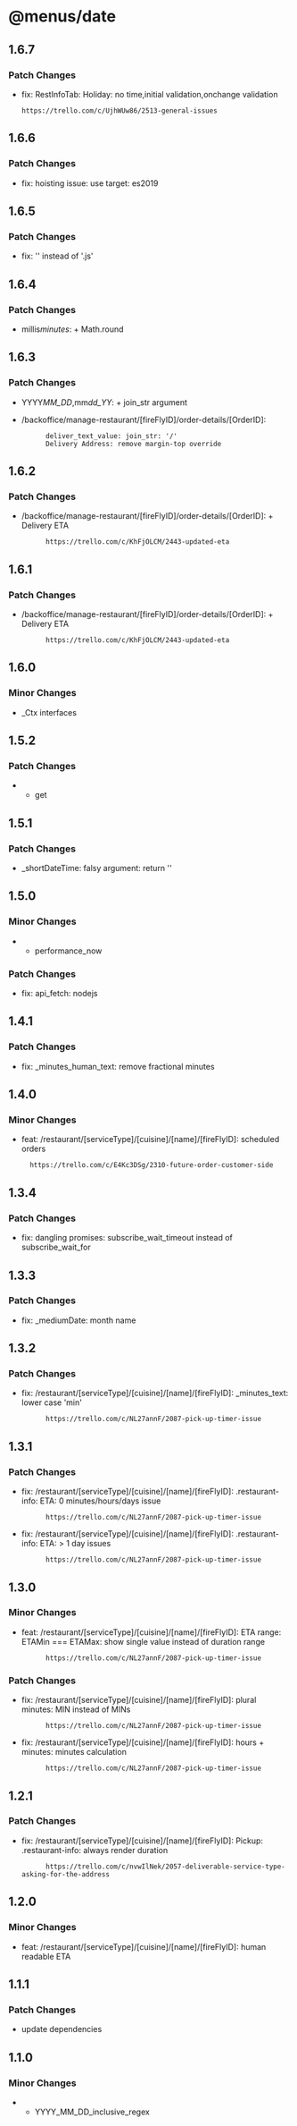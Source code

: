 # @menus/date

## 1.6.7

### Patch Changes

- fix: RestInfoTab: Holiday: no time,initial validation,onchange validation

      https://trello.com/c/UjhWUw86/2513-general-issues

## 1.6.6

### Patch Changes

- fix: hoisting issue: use target: es2019

## 1.6.5

### Patch Changes

- fix: '' instead of '.js'

## 1.6.4

### Patch Changes

- millis*minutes*: + Math.round

## 1.6.3

### Patch Changes

- YYYY*MM_DD*,mm*dd_YY*: + join_str argument
- /backoffice/manage-restaurant/[fireFlyID]/order-details/[OrderID]:

      	    deliver_text_value: join_str: '/'
      	    Delivery Address: remove margin-top override

## 1.6.2

### Patch Changes

- /backoffice/manage-restaurant/[fireFlyID]/order-details/[OrderID]: + Delivery ETA

      	    https://trello.com/c/KhFjOLCM/2443-updated-eta

## 1.6.1

### Patch Changes

- /backoffice/manage-restaurant/[fireFlyID]/order-details/[OrderID]: + Delivery ETA

      	    https://trello.com/c/KhFjOLCM/2443-updated-eta

## 1.6.0

### Minor Changes

- \_Ctx interfaces

## 1.5.2

### Patch Changes

- - get

## 1.5.1

### Patch Changes

- \_shortDateTime: falsy argument: return ''

## 1.5.0

### Minor Changes

- - performance_now

### Patch Changes

- fix: api_fetch: nodejs

## 1.4.1

### Patch Changes

- fix: \_minutes_human_text: remove fractional minutes

## 1.4.0

### Minor Changes

- feat: /restaurant/[serviceType]/[cuisine]/[name]/[fireFlyID]: scheduled orders

      	https://trello.com/c/E4Kc3DSg/2310-future-order-customer-side

## 1.3.4

### Patch Changes

- fix: dangling promises: subscribe_wait_timeout instead of subscribe_wait_for

## 1.3.3

### Patch Changes

- fix: \_mediumDate: month name

## 1.3.2

### Patch Changes

- fix: /restaurant/[serviceType]/[cuisine]/[name]/[fireFlyID]: \_minutes_text: lower case 'min'

      	    https://trello.com/c/NL27annF/2087-pick-up-timer-issue

## 1.3.1

### Patch Changes

- fix: /restaurant/[serviceType]/[cuisine]/[name]/[fireFlyID]: .restaurant-info: ETA: 0 minutes/hours/days issue

      	    https://trello.com/c/NL27annF/2087-pick-up-timer-issue

- fix: /restaurant/[serviceType]/[cuisine]/[name]/[fireFlyID]: .restaurant-info: ETA: > 1 day issues

      	    https://trello.com/c/NL27annF/2087-pick-up-timer-issue

## 1.3.0

### Minor Changes

- feat: /restaurant/[serviceType]/[cuisine]/[name]/[fireFlyID]: ETA range: ETAMin === ETAMax: show single value instead
  of duration range

      	    https://trello.com/c/NL27annF/2087-pick-up-timer-issue

### Patch Changes

- fix: /restaurant/[serviceType]/[cuisine]/[name]/[fireFlyID]: plural minutes: MIN instead of MINs

      	    https://trello.com/c/NL27annF/2087-pick-up-timer-issue

- fix: /restaurant/[serviceType]/[cuisine]/[name]/[fireFlyID]: hours + minutes: minutes calculation

      	    https://trello.com/c/NL27annF/2087-pick-up-timer-issue

## 1.2.1

### Patch Changes

- fix: /restaurant/[serviceType]/[cuisine]/[name]/[fireFlyID]: Pickup: .restaurant-info: always render duration

      	    https://trello.com/c/nvwIlNek/2057-deliverable-service-type-asking-for-the-address

## 1.2.0

### Minor Changes

- feat: /restaurant/[serviceType]/[cuisine]/[name]/[fireFlyID]: human readable ETA

## 1.1.1

### Patch Changes

- update dependencies

## 1.1.0

### Minor Changes

- - YYYY_MM_DD_inclusive_regex
